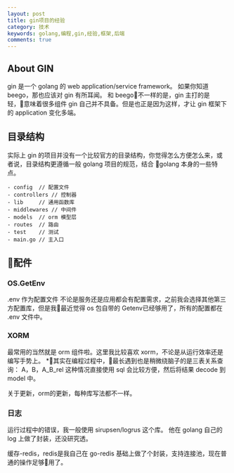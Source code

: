 ```yaml
---
layout: post
title: gin项目的经验
category: 技术
keywords: golang,编程,gin,经验,框架,后端
comments: true
---
```


## About GIN
gin 是一个 golang 的 web application/service framework。
如果你知道 beego，那也应该对 gin 有所耳闻。
和 beego不一样的是，gin 主打的是轻，意味着很多组件 gin 自己并不具备。但是也正是因为这样，才让 gin 框架下的 application 变化多端。

## 目录结构
实际上 gin 的项目并没有一个比较官方的目录结构，你觉得怎么方便怎么来，或者说，目录结构更遵循一般 golang 项目的规范，结合 golang 本身的一些特点。
```
- config  // 配置文件
- controllers // 控制器
- lib     // 通用函数库
- middlewares // 中间件
- models  // orm 模型层
- routes  // 路由
- test    // 测试
- main.go // 主入口
```

## 配件

### OS.GetEnv
.env 作为配置文件
不论是服务还是应用都会有配置需求，之前我会选择其他第三方配置库，但是我最近觉得 os 包自带的 Getenv已经够用了，所有的配置都在 .env 文件中。

### XORM
最常用的当然就是 orm 组件啦。这里我比较喜欢 xorm，不论是从运行效率还是编写手势上。
*其实在编程过程中，最长遇到也是稍微绕脑子的是三表关系查询：
A，B，A_B_rel
这种情况直接使用 sql 会比较方便，然后将结果 decode 到 model 中。

关于更新，orm的更新，每种库写法都不一样。


### 日志
运行过程中的错误，我一般使用 sirupsen/logrus 这个库。
他在 golang 自己的 log 上做了封装，还没研究透。

缓存-redis，redis是我自己在 go-redis 基础上做了个封装，支持连接池，现在普通的操作足够用了。